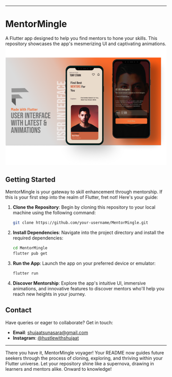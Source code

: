 
---

# MentorMingle

A Flutter app designed to help you find mentors to hone your skills. This repository showcases the app's mesmerizing UI and captivating animations.
<img src="https://github.com/shujaatsunasra/MentorMingle-FlutterApp/blob/main/assets/images/Group%204.png?raw=true" alt="Presentation Image Alt Text" width="800">
## Getting Started

MentorMingle is your gateway to skill enhancement through mentorship. If this is your first step into the realm of Flutter, fret not! Here's your guide:

1. **Clone the Repository**: Begin by cloning this repository to your local machine using the following command:

   ```bash
   git clone https://github.com/your-username/MentorMingle.git
   ```

2. **Install Dependencies**: Navigate into the project directory and install the required dependencies:

   ```bash
   cd MentorMingle
   flutter pub get
   ```

3. **Run the App**: Launch the app on your preferred device or emulator:

   ```bash
   flutter run
   ```

4. **Discover Mentorship**: Explore the app's intuitive UI, immersive animations, and innovative features to discover mentors who'll help you reach new heights in your journey.

## Contact

Have queries or eager to collaborate? Get in touch:

- **Email**: [shujaatsunasara@gmail.com](mailto:shujaatsunasara@gmail.com)
- **Instagram**: [@hustlewithshujaat](https://www.instagram.com/hustlewithshujaat/)

---

There you have it, MentorMingle voyager! Your README now guides future seekers through the process of cloning, exploring, and thriving within your Flutter universe. Let your repository shine like a supernova, drawing in learners and mentors alike. Onward to knowledge!
